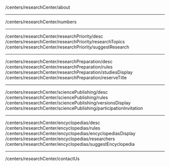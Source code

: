 /centers/researchCenter/about

---

/centers/researchCenter/numbers

---

/centers/researchCenter/researchPriority/desc
<br>
/centers/researchCenter/researchPriority/researchTopics
<br>
/centers/researchCenter/researchPriority/suggestResearch
<br>

---

/centers/researchCenter/researchPreparation/desc
<br>
/centers/researchCenter/researchPreparation/rules
<br>
/centers/researchCenter/researchPreparation/studiesDisplay
<br>
/centers/researchCenter/researchPreparation/reserveTitle
<br>

---

/centers/researchCenter/sciencePublishing/desc
<br>
/centers/researchCenter/sciencePublishing/rules
<br>
/centers/researchCenter/sciencePublishing/versionsDisplay
<br>
/centers/researchCenter/sciencePublishing/participationInvitation
<br>

---

/centers/researchCenter/encyclopedias/desc
<br>
/centers/researchCenter/encyclopedias/rules
<br>
/centers/researchCenter/encyclopedias/encyclopediasDisplay
<br>
/centers/researchCenter/encyclopedias/researchers
<br>
/centers/researchCenter/encyclopedias/suggestEncyclopedia
<br>

---

/centers/researchCenter/contactUs
